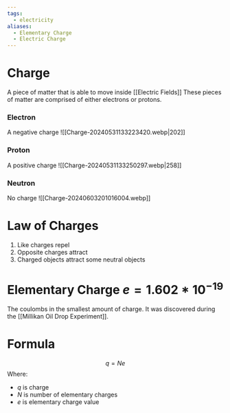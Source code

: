 ```yaml
---
tags:
  - electricity
aliases:
  - Elementary Charge
  - Electric Charge
---
```

# Charge
A piece of matter that is able to move inside [[Electric Fields]]
These pieces of matter are comprised of either electrons or protons.
### Electron
A negative charge
![[Charge-20240531133223420.webp|202]]
### Proton
A positive charge
![[Charge-20240531133250297.webp|258]]
### Neutron
No charge
![[Charge-20240603201016004.webp]]
# Law of Charges
1. Like charges repel 
2. Opposite charges attract
3. Charged objects attract some neutral objects
# Elementary Charge $e=1.602*10^{-19}$
The coulombs in the smallest amount of charge.
It was discovered during the [[Millikan Oil Drop Experiment]].
# Formula
$$q=Ne$$
Where:
- $q$ is charge
- $N$ is number of elementary charges
- $e$ is elementary charge value